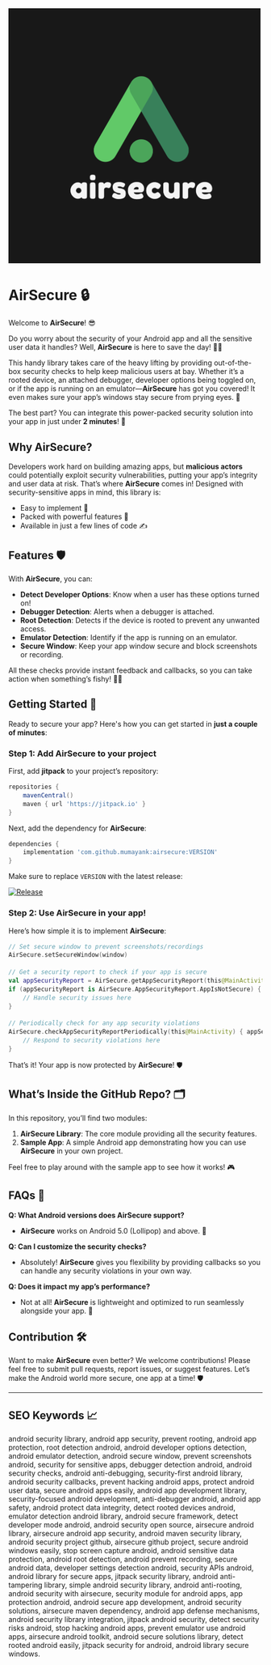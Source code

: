 <img src="./assets/readme_header.png" alt="Alt text" width="500"/>

# AirSecure 🔒

Welcome to **AirSecure**! 😎

Do you worry about the security of your Android app and all the sensitive user data it handles? Well, **AirSecure** is here to save the day! 🦸‍♂️

This handy library takes care of the heavy lifting by providing out-of-the-box security checks to help keep malicious users at bay. Whether it’s a rooted device, an attached debugger, developer options being toggled on, or if the app is running on an emulator—**AirSecure** has got you covered! It even makes sure your app’s windows stay secure from prying eyes. 🔐

The best part? You can integrate this power-packed security solution into your app in just under **2 minutes**! 🚀

## Why AirSecure?

Developers work hard on building amazing apps, but **malicious actors** could potentially exploit security vulnerabilities, putting your app’s integrity and user data at risk. That’s where **AirSecure** comes in! Designed with security-sensitive apps in mind, this library is:

- Easy to implement 🎉
- Packed with powerful features 💪
- Available in just a few lines of code ✍️

## Features 🛡️

With **AirSecure**, you can:

- **Detect Developer Options**: Know when a user has these options turned on!
- **Debugger Detection**: Alerts when a debugger is attached.
- **Root Detection**: Detects if the device is rooted to prevent any unwanted access.
- **Emulator Detection**: Identify if the app is running on an emulator.
- **Secure Window**: Keep your app window secure and block screenshots or recording.

All these checks provide instant feedback and callbacks, so you can take action when something’s fishy! 🕵️‍♂️

## Getting Started 🚀

Ready to secure your app? Here's how you can get started in **just a couple of minutes**:

### Step 1: Add AirSecure to your project

First, add **jitpack** to your project’s repository:

```gradle
repositories {
    mavenCentral()
    maven { url 'https://jitpack.io' }
}
```

Next, add the dependency for **AirSecure**:

```gradle
dependencies {
    implementation 'com.github.mumayank:airsecure:VERSION'
}
```

Make sure to replace `VERSION` with the latest release:

[![Release](https://jitpack.io/v/mumayank/airsecure.svg)](https://jitpack.io/#mumayank/airsecure)

### Step 2: Use AirSecure in your app!

Here’s how simple it is to implement **AirSecure**:

```kotlin
// Set secure window to prevent screenshots/recordings
AirSecure.setSecureWindow(window)

// Get a security report to check if your app is secure
val appSecurityReport = AirSecure.getAppSecurityReport(this@MainActivity)
if (appSecurityReport is AirSecure.AppSecurityReport.AppIsNotSecure) {
    // Handle security issues here
}

// Periodically check for any app security violations
AirSecure.checkAppSecurityReportPeriodically(this@MainActivity) { appSecurityViolationTypes ->  
    // Respond to security violations here
}
```

That’s it! Your app is now protected by **AirSecure**! 🛡️

## What’s Inside the GitHub Repo? 🗂️

In this repository, you’ll find two modules:

1. **AirSecure Library**: The core module providing all the security features.
2. **Sample App**: A simple Android app demonstrating how you can use **AirSecure** in your own project.

Feel free to play around with the sample app to see how it works! 🎮

## FAQs 🤔

**Q: What Android versions does AirSecure support?**
- **AirSecure** works on Android 5.0 (Lollipop) and above. 🎯

**Q: Can I customize the security checks?**
- Absolutely! **AirSecure** gives you flexibility by providing callbacks so you can handle any security violations in your own way.

**Q: Does it impact my app’s performance?**
- Not at all! **AirSecure** is lightweight and optimized to run seamlessly alongside your app. 💨

## Contribution 🛠️

Want to make **AirSecure** even better? We welcome contributions! Please feel free to submit pull requests, report issues, or suggest features. Let’s make the Android world more secure, one app at a time! 🛡️

---

## SEO Keywords 📈

android security library, android app security, prevent rooting, android app protection, root detection android, android developer options detection, android emulator detection, android secure window, prevent screenshots android, security for sensitive apps, debugger detection android, android security checks, android anti-debugging, security-first android library, android security callbacks, prevent hacking android apps, protect android user data, secure android apps easily, android app development library, security-focused android development, anti-debugger android, android app safety, android protect data integrity, detect rooted devices android, emulator detection android library, android secure framework, detect developer mode android, android security open source, airsecure android library, airsecure android app security, android maven security library, android security project github, airsecure github project, secure android windows easily, stop screen capture android, android sensitive data protection, android root detection, android prevent recording, secure android data, developer settings detection android, security APIs android, android library for secure apps, jitpack security library, android anti-tampering library, simple android security library, android anti-rooting, android security with airsecure, security module for android apps, app protection android, android secure app development, android security solutions, airsecure maven dependency, android app defense mechanisms, android security library integration, jitpack android security, detect security risks android, stop hacking android apps, prevent emulator use android apps, airsecure android toolkit, android secure solutions library, detect rooted android easily, jitpack security for android, android library secure windows.
